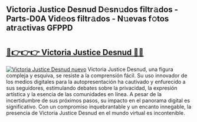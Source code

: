## Victoria Justice Desnud D𝚎sn𝚞dos filtr𝚊dos - Parts-D0A Vid𝚎os filtr𝚊dos - N𝚞evas f𝚘tos atr𝚊ctivas GFPPD

# <h2><a href="http://mb7ccj.tromn.icu/?c=Victoria+Justice+Desnud">🔗👉👉👉 Victoria Justice Desnud 🔗🔗</a></h2>

[![Victoria Justice Desnud nuevo](https://i.imgur.com/pEAQMta.gif)](http://mb7ccj.tromn.icu/?c=Victoria+Justice+Desnud)
Victoria Justice Desnud, una figura compleja y esquiva, se resiste a la comprensión fácil. Su uso innovador de los medios digitales para la autopresentación ha cautivado y enfurecido a sus seguidores, estimulando debates sobre la privacidad, la expresión artística y la esencia de las comunidades en línea. A pesar de la incertidumbre de sus próximos pasos, su impacto en el panorama digital es significativo. Con un compromiso inquebrantable y un encanto innegable, la presencia de Victoria Justice Desnud en el mundo virtual es incontenible.
